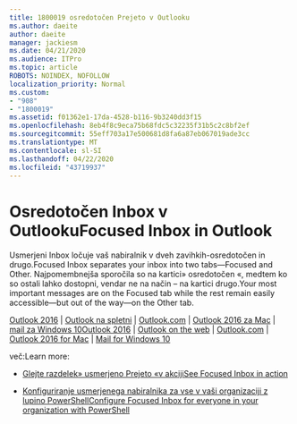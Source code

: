```yaml
---
title: 1800019 osredotočen Prejeto v Outlooku
ms.author: daeite
author: daeite
manager: jackiesm
ms.date: 04/21/2020
ms.audience: ITPro
ms.topic: article
ROBOTS: NOINDEX, NOFOLLOW
localization_priority: Normal
ms.custom:
- "908"
- "1800019"
ms.assetid: f01362e1-17da-4528-b116-9b3240dd3f15
ms.openlocfilehash: 8eb4f8c9eca75b68fdc5c32235f31b5c2c8bf2ef
ms.sourcegitcommit: 55eff703a17e500681d8fa6a87eb067019ade3cc
ms.translationtype: MT
ms.contentlocale: sl-SI
ms.lasthandoff: 04/22/2020
ms.locfileid: "43719937"
---
```

# <a name="focused-inbox-in-outlook"></a><span data-ttu-id="bdeba-102">Osredotočen Inbox v Outlooku</span><span class="sxs-lookup"><span data-stu-id="bdeba-102">Focused Inbox in Outlook</span></span>

<span data-ttu-id="bdeba-103">Usmerjeni Inbox ločuje vaš nabiralnik v dveh zavihkih-osredotočen in drugo.</span><span class="sxs-lookup"><span data-stu-id="bdeba-103">Focused Inbox separates your inbox into two tabs—Focused and Other.</span></span> <span data-ttu-id="bdeba-104">Najpomembnejša sporočila so na kartici» osredotočen «, medtem ko so ostali lahko dostopni, vendar ne na način – na kartici drugo.</span><span class="sxs-lookup"><span data-stu-id="bdeba-104">Your most important messages are on the Focused tab while the rest remain easily accessible—but out of the way—on the Other tab.</span></span>
  
<span data-ttu-id="bdeba-105">[Outlook 2016](https://go.microsoft.com/fwlink/p/?linkid=2002112&amp;clcid=0x409) | [Outlook na spletni](https://go.microsoft.com/fwlink/p/?linkid=2002113&amp;clcid=0x409) | [Outlook.com](https://go.microsoft.com/fwlink/p/?linkid=2002012&amp;clcid=0x409) | [Outlook 2016 za Mac](https://go.microsoft.com/fwlink/p/?linkid=2002013&amp;clcid=0x409) | [mail za Windows 10](https://go.microsoft.com/fwlink/p/?linkid=2001919&amp;clcid=0x409)</span><span class="sxs-lookup"><span data-stu-id="bdeba-105">[Outlook 2016](https://go.microsoft.com/fwlink/p/?linkid=2002112&amp;clcid=0x409) | [Outlook on the web](https://go.microsoft.com/fwlink/p/?linkid=2002113&amp;clcid=0x409) | [Outlook.com](https://go.microsoft.com/fwlink/p/?linkid=2002012&amp;clcid=0x409) | [Outlook 2016 for Mac](https://go.microsoft.com/fwlink/p/?linkid=2002013&amp;clcid=0x409) | [Mail for Windows 10](https://go.microsoft.com/fwlink/p/?linkid=2001919&amp;clcid=0x409)</span></span>
  
<span data-ttu-id="bdeba-106">več:</span><span class="sxs-lookup"><span data-stu-id="bdeba-106">Learn more:</span></span>
  
- [<span data-ttu-id="bdeba-107">Glejte razdelek» usmerjeno Prejeto «v akciji</span><span class="sxs-lookup"><span data-stu-id="bdeba-107">See Focused Inbox in action</span></span>](https://go.microsoft.com/fwlink/p/?linkid=2002212&amp;clcid=0x409)

- [<span data-ttu-id="bdeba-108">Konfiguriranje usmerjenega nabiralnika za vse v vaši organizaciji z lupino PowerShell</span><span class="sxs-lookup"><span data-stu-id="bdeba-108">Configure Focused Inbox for everyone in your organization with PowerShell</span></span>](https://go.microsoft.com/fwlink/p/?linkid=2002308&amp;clcid=0x409)
